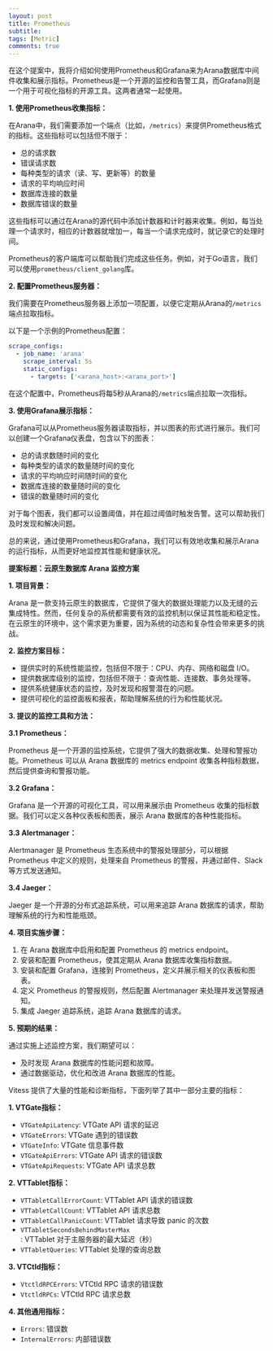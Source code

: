 ```yaml
---
layout: post
title: Prometheus
subtitle:
tags: [Metric]
comments: true
---
```


在这个提案中，我将介绍如何使用Prometheus和Grafana来为Arana数据库中间件收集和展示指标。Prometheus是一个开源的监控和告警工具，而Grafana则是一个用于可视化指标的开源工具。这两者通常一起使用。

**1. 使用Prometheus收集指标：**

在Arana中，我们需要添加一个端点（比如，`/metrics`）来提供Prometheus格式的指标。这些指标可以包括但不限于：

- 总的请求数
- 错误请求数
- 每种类型的请求（读、写、更新等）的数量
- 请求的平均响应时间
- 数据库连接的数量
- 数据库错误的数量

这些指标可以通过在Arana的源代码中添加计数器和计时器来收集。例如，每当处理一个请求时，相应的计数器就增加一，每当一个请求完成时，就记录它的处理时间。

Prometheus的客户端库可以帮助我们完成这些任务。例如，对于Go语言，我们可以使用`prometheus/client_golang`库。

**2. 配置Prometheus服务器：**

我们需要在Prometheus服务器上添加一项配置，以便它定期从Arana的`/metrics`端点拉取指标。

以下是一个示例的Prometheus配置：

```yaml
scrape_configs:
  - job_name: 'arana'
    scrape_interval: 5s
    static_configs:
      - targets: ['<arana_host>:<arana_port>']
```

在这个配置中，Prometheus将每5秒从Arana的`/metrics`端点拉取一次指标。

**3. 使用Grafana展示指标：**

Grafana可以从Prometheus服务器读取指标，并以图表的形式进行展示。我们可以创建一个Grafana仪表盘，包含以下的图表：

- 总的请求数随时间的变化
- 每种类型的请求的数量随时间的变化
- 请求的平均响应时间随时间的变化
- 数据库连接的数量随时间的变化
- 错误的数量随时间的变化

对于每个图表，我们都可以设置阈值，并在超过阈值时触发告警。这可以帮助我们及时发现和解决问题。

总的来说，通过使用Prometheus和Grafana，我们可以有效地收集和展示Arana的运行指标，从而更好地监控其性能和健康状况。



**提案标题：云原生数据库 Arana 监控方案**

**1. 项目背景：**

Arana 是一款支持云原生的数据库，它提供了强大的数据处理能力以及无缝的云集成特性。然而，任何复杂的系统都需要有效的监控机制以保证其性能和稳定性。在云原生的环境中，这个需求更为重要，因为系统的动态和复杂性会带来更多的挑战。

**2. 监控方案目标：**

- 提供实时的系统性能监控，包括但不限于：CPU、内存、网络和磁盘 I/O。
- 提供数据库级别的监控，包括但不限于：查询性能、连接数、事务处理等。
- 提供系统健康状态的监控，及时发现和报警潜在的问题。
- 提供可视化的监控面板和报表，帮助理解系统的行为和性能状况。

**3. 提议的监控工具和方法：**

**3.1 Prometheus：**

Prometheus 是一个开源的监控系统，它提供了强大的数据收集、处理和警报功能。Prometheus 可以从 Arana 数据库的 metrics endpoint 收集各种指标数据，然后提供查询和警报功能。

**3.2 Grafana：**

Grafana 是一个开源的可视化工具，可以用来展示由 Prometheus 收集的指标数据。我们可以定义各种仪表板和图表，展示 Arana 数据库的各种性能指标。

**3.3 Alertmanager：**

Alertmanager 是 Prometheus 生态系统中的警报处理部分，可以根据 Prometheus 中定义的规则，处理来自 Prometheus 的警报，并通过邮件、Slack 等方式发送通知。

**3.4 Jaeger：**

Jaeger 是一个开源的分布式追踪系统，可以用来追踪 Arana 数据库的请求，帮助理解系统的行为和性能瓶颈。

**4. 项目实施步骤：**

1. 在 Arana 数据库中启用和配置 Prometheus 的 metrics endpoint。
2. 安装和配置 Prometheus，使其定期从 Arana 数据库收集指标数据。
3. 安装和配置 Grafana，连接到 Prometheus，定义并展示相关的仪表板和图表。
4. 定义 Prometheus 的警报规则，然后配置 Alertmanager 来处理并发送警报通知。
5. 集成 Jaeger 追踪系统，追踪 Arana 数据库的请求。

**5. 预期的结果：**

通过实施上述监控方案，我们期望可以：

- 及时发现 Arana 数据库的性能问题和故障。
- 通过数据驱动，优化和改进 Arana 数据库的性能。



Vitess 提供了大量的性能和诊断指标，下面列举了其中一部分主要的指标：

**1. VTGate指标：**

- `VTGateApiLatency`: VTGate API 请求的延迟
- `VTGateErrors`: VTGate 遇到的错误数
- `VTGateInfo`: VTGate 信息事件数
- `VTGateApiErrors`: VTGate API 请求的错误数
- `VTGateApiRequests`: VTGate API 请求总数

**2. VTTablet指标：**

- `VTTabletCallErrorCount`: VTTablet API 请求的错误数
- `VTTabletCallCount`: VTTablet API 请求总数
- `VTTabletCallPanicCount`: VTTablet 请求导致 panic 的次数
- `VTTabletSecondsBehindMasterMax`: VTTablet 对于主服务器的最大延迟（秒）
- `VTTabletQueries`: VTTablet 处理的查询总数

**3. VTCtld指标：**

- `VtctldRPCErrors`: VTCtld RPC 请求的错误数
- `VtctldRPCs`: VTCtld RPC 请求总数

**4. 其他通用指标：**

- `Errors`: 错误数
- `InternalErrors`: 内部错误数